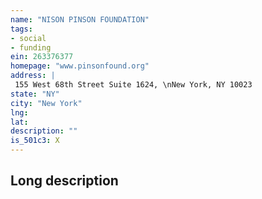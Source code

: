 ```yaml
---
name: "NISON PINSON FOUNDATION"
tags:
- social
- funding
ein: 263376377
homepage: "www.pinsonfound.org"
address: |
 155 West 68th Street Suite 1624, \nNew York, NY 10023
state: "NY"
city: "New York"
lng: 
lat: 
description: ""
is_501c3: X
---
```


## Long description


